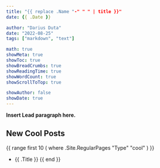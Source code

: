 ```yaml
---
title: "{{ replace .Name "-" " " | title }}"
date: {{ .Date }}

author: "Darius Duta"
date: "2022-08-25"
tags: ["markdown", "text"]

math: true
showMeta: true
showToc: true
showBreadCrumbs: true
showReadingTime: true
showWordCount: true
showScrollToTop: true

showAuthor: false
showDate: true
---
```


**Insert Lead paragraph here.**

## New Cool Posts

{{ range first 10 ( where .Site.RegularPages "Type" "cool" ) }}
* {{ .Title }}
{{ end }}
